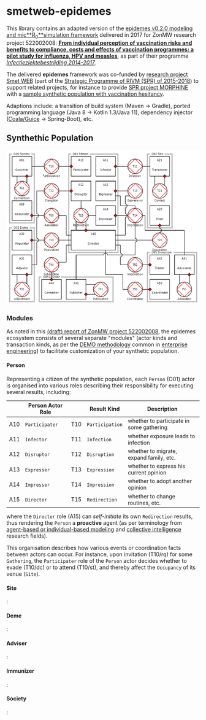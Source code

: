 # smetweb-epidemes

This library contains an adapted version of the [epidemes v0.2.0 modeling and mic**R<sub>0</sub>**simulation framework](https://github.com/krevelen/epidemes/releases/tag/v0.2.0) delivered in 2017 for ZonMW research project 522002008: [**From individual perception of vaccination risks and benefits to compliance, costs and effects of vaccination programmes: a pilot study for influenza, HPV and measles**](https://www.zonmw.nl/nl/onderzoek-resultaten/gezondheidsbescherming/programmas/project-detail/infectieziektebestrijding-2014-2017/from-individual-perception-of-vaccination-risks-and-benefits-to-compliance-costs-and-effects-of-vac/verslagen/), as part of their programme [*Infectieziektebestrijding 2014-2017*](https://www.zonmw.nl/nl/onderzoek-resultaten/gezondheidsbescherming/programmas/programma-detail/infectieziektebestrijding-2014-2017/).

The delivered **epidemes** framework was co-funded by [research project Smet WEB](https://www.rivm.nl/rivm/kennis-en-kunde/strategisch-programma-rivm/spr-2015-2018/wiskundige-modellering-ziekten/smet-web) (part of the [Strategic Programme of RIVM (SPR) of 2015-2018](https://www.rivm.nl/rivm/kennis-en-kunde/strategisch-programma-rivm/spr-2015-2018)) to support related projects, for instance to provide [SPR project MORPHINE](https://www.rivm.nl/rivm/kennis-en-kunde/strategisch-programma-rivm/spr-2015-2018/wiskundige-modellering-ziekten/morphine) with a [sample synthetic population with vaccination hesitancy](https://github.com/JHoogink/morphine).

Adaptions include: a transition of build system (Maven &rarr; Gradle), ported programming language (Java 8 &rarr; Kotlin 1.3/Java 11), dependency injector ([Coala/Guice](https://github.com/krevelen/coala-binder) &rarr; Spring-Boot), etc.

## Synthethic Population

![Epidemes Ecosystem Organisation Construction Diagram](./doc/img/epidemes-ecosystem-ocd.png)

### Modules
As noted in this [(draft) report of ZonMW project 522002008](https://github.com/krevelen/epidemes/releases/download/v0.2.0/zonmw-522002008-report-draft.pdf), the epidemes ecosystem consists of several separate "modules" (actor kinds and transaction kinds, as per the [DEMO methodology](https://en.wikipedia.org/wiki/Design_%26_Engineering_Methodology_for_Organizations) common in [enterprise engineering](http://www.ee-institute.org/en)) to facilitate customization of your synthetic population.

#### Person
Representing a citizen of the synthetic population, each `Person` (O01) actor is organised into various roles describing their responsibility for executing several results, including:

|  | Person Actor Role |     | Result Kind     | Description |
| --- | -------------- | --- | --------------- | ----------- |
| A10 | `Participater` | T10 | `Participation` | whether to participate in some gathering
| A11 | `Infector`     | T11 | `Infection`     | whether exposure leads to infection
| A12 | `Disruptor`    | T12 | `Disruption`    | whether to migrate, expand family, etc.
| A13 | `Expresser`    | T13 | `Expression`    | whether to express his current opinion
| A14 | `Impresser`    | T14 | `Impression`    | whether to adopt another opinion
| A15 | `Director`     | T15 | `Redirection`   | whether to change routines, etc.

where the `Director` role (A15) can _self-initiate_ its own `Redirection` results, thus rendering the `Person` a **proactive** agent (as per terminology from [agent-based or individual-based modeling](https://en.wikipedia.org/wiki/Agent-based_model) and [collective intelligence](https://www.cs.vu.nl/~schut/pubs/Schut/2010.pdf) research fields). 

This organisation describes how various events or coordination facts between actors can occur.
For instance, upon invitation (T10/rq) for some `Gathering`, the `Participater` role of the `Person` actor decides whether to evade (T10/dc) or to attend (T10/st), and thereby affect the `Occupancy` of its venue (`Site`).
                                                    
#### Site

:

#### Deme

:

#### Adviser

:

#### Immunizer

:

#### Society

:

